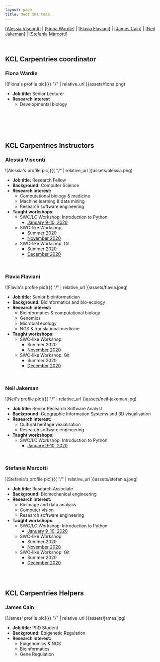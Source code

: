 ```yaml
---
layout: page
title: Meet the team 
---
```


  [[Alessia Visconti]](#alessia-visconti)
| [[Fiona Wardle]](#fiona-wardle)
| [[Flavia Flaviani]](#flavia-flaviani)
| [[James Cain]](#james-cain)
| [[Neil Jakeman]](#neil-jakeman)
| [[Stefania Marcotti]](#stefania-marcotti)


<br/>


## KCL Carpentries coordinator


### Fiona Wardle


![Fiona's profile pic]({{ "/" | relative_url }}assets/fiona.png)

* **Job title:** Senior Lecturer
* **Research interest** 
	- Developmental biology

<br/>
<br/>
<br/>
<br/>


## KCL Carpentries Instructors


### Alessia Visconti

![Alessia's profile pic]({{ "/" | relative_url }}assets/alessia.png)

* **Job title:** Research Fellow
* **Background:** Computer Science
* **Research interest:** 
	- Computational biology & medicine
	- Machine learning & data mining
	- Research software engineering
* **Taught workshops:**
	- SWC/LC Workshop: Introduction to Python
		- [January 9-10, 2020](https://swc-kc-london-01-2020.github.io/SWC-KCL-202001/)
	- SWC-like Workshop: 
		- Summer 2020
		- [November 2020](https://alesssia.github.io/2020-11-180-KCL/)
	- SWC-like Workshop: Git
		- Summer 2020
		- [December 2020](https://alesssia.github.io/2020-11-180-KCL/)
	
<br/>

### Flavia Flaviani

![Flavia's profile pic]({{ "/" | relative_url }}assets/flavia.jpeg)

* **Job title:** Senior bioinformatician
* **Background:** Bioinformatics and bio-ecology
* **Research interest:** 
	- Bioinformatics & computational biology 
	- Genomics 
	- Microbial ecology 
	- NGS & translational medicine
* **Taught workshops:**
	- SWC-like Workshop: 
		- Summer 2020
		- [November 2020](https://alesssia.github.io/2020-11-180-KCL/)
	- SWC-like Workshop: Git
		- Summer 2020
		- [December 2020](https://alesssia.github.io/2020-11-180-KCL/)
	
<br/>

### Neil Jakeman

![Neil's profile pic]({{ "/" | relative_url }}assets/neil-jakeman.jpg)

* **Job title:** Senior Research Software Analyst
* **Background:** Geographic Information Systems and 3D visualisation
* **Research interest:** 
	- Cultural heritage visualisation
	- Research software engineering
* **Taught workshops:**
	- SWC/LC Workshop: Introduction to Python
		- [January 9-10, 2020](https://swc-kc-london-01-2020.github.io/SWC-KCL-202001/)



<br/>

### Stefania Marcotti

![Stefania's profile pic]({{ "/" | relative_url }}assets/stefania.jpeg)

* **Job title:** Research Associate
* **Background:** Biomechanical engineering
* **Research interest:** 
	- Bioimage and data analysis
	- Computer vision
	- Research software engineering
* **Taught workshops:**
	- SWC/LC Workshop: Introduction to Python
		- [January 9-10, 2020](https://swc-kc-london-01-2020.github.io/SWC-KCL-202001/)
	- SWC-like Workshop: 
		- Summer 2020
		- [November 2020](https://alesssia.github.io/2020-11-180-KCL/)
	- SWC-like Workshop: Git
		- Summer 2020
		- [December 2020](https://alesssia.github.io/2020-11-180-KCL/)

<br/>
<br/>

## KCL Carpentries Helpers

### James Cain

![James' profile pic]({{ "/" | relative_url }}assets/james.jpg)

* **Job title:** PhD Student 
* **Background:** Epigenetic Regulation  
* **Research interest:** 
	- Epigenomics & NGS
	- Bioinformatics 
	- Gene Regulation 


